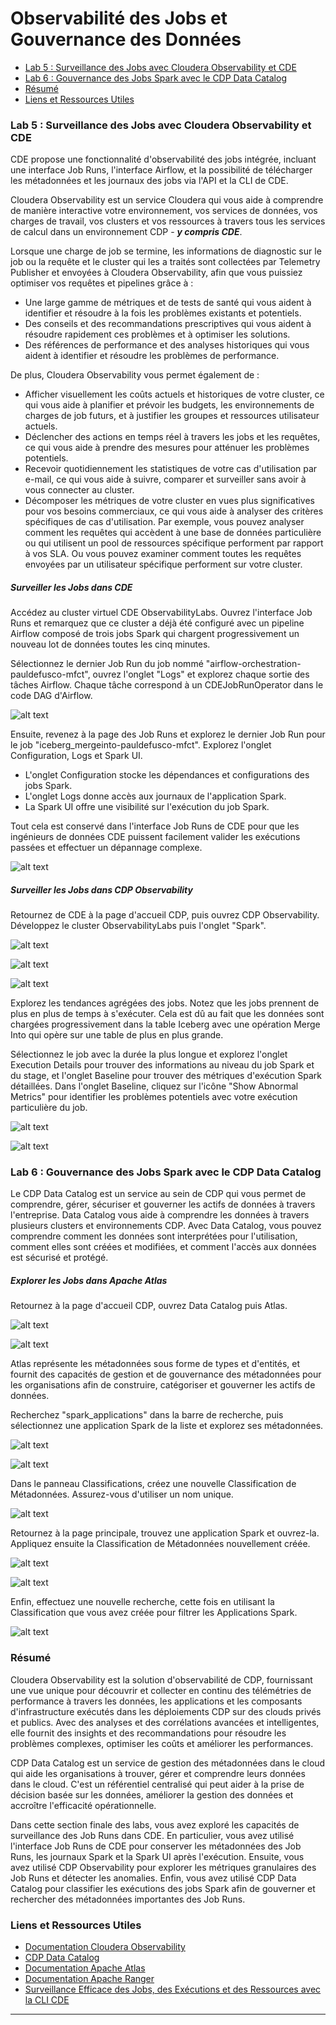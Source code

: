 # Observabilité des Jobs et Gouvernance des Données

* [Lab 5 : Surveillance des Jobs avec Cloudera Observability et CDE](https://github.com/pdefusco/CDE_121_HOL/blob/main/step_by_step_guides/french/part_03_observability.md#lab-5-surveillance-des-jobs-avec-cloudera-observability-et-cde)
* [Lab 6 : Gouvernance des Jobs Spark avec le CDP Data Catalog](https://github.com/pdefusco/CDE_121_HOL/blob/main/step_by_step_guides/french/part_03_observability.md#lab-6-gouvernance-des-jobs-spark-avec-le-cdp-data-catalog)
* [Résumé](https://github.com/pdefusco/CDE_121_HOL/blob/main/step_by_step_guides/french/part_03_observability.md#résumé)
* [Liens et Ressources Utiles](https://github.com/pdefusco/CDE_121_HOL/blob/main/step_by_step_guides/french/part_03_observability.md#liens-et-ressources-utiles)


### Lab 5 : Surveillance des Jobs avec Cloudera Observability et CDE

CDE propose une fonctionnalité d'observabilité des jobs intégrée, incluant une interface Job Runs, l'interface Airflow, et la possibilité de télécharger les métadonnées et les journaux des jobs via l'API et la CLI de CDE.

Cloudera Observability est un service Cloudera qui vous aide à comprendre de manière interactive votre environnement, vos services de données, vos charges de travail, vos clusters et vos ressources à travers tous les services de calcul dans un environnement CDP - ***y compris CDE***.

Lorsque une charge de job se termine, les informations de diagnostic sur le job ou la requête et le cluster qui les a traités sont collectées par Telemetry Publisher et envoyées à Cloudera Observability, afin que vous puissiez optimiser vos requêtes et pipelines grâce à :

* Une large gamme de métriques et de tests de santé qui vous aident à identifier et résoudre à la fois les problèmes existants et potentiels.
* Des conseils et des recommandations prescriptives qui vous aident à résoudre rapidement ces problèmes et à optimiser les solutions.
* Des références de performance et des analyses historiques qui vous aident à identifier et résoudre les problèmes de performance.

De plus, Cloudera Observability vous permet également de :

* Afficher visuellement les coûts actuels et historiques de votre cluster, ce qui vous aide à planifier et prévoir les budgets, les environnements de charges de job futurs, et à justifier les groupes et ressources utilisateur actuels.
* Déclencher des actions en temps réel à travers les jobs et les requêtes, ce qui vous aide à prendre des mesures pour atténuer les problèmes potentiels.
* Recevoir quotidiennement les statistiques de votre cas d'utilisation par e-mail, ce qui vous aide à suivre, comparer et surveiller sans avoir à vous connecter au cluster.
* Décomposer les métriques de votre cluster en vues plus significatives pour vos besoins commerciaux, ce qui vous aide à analyser des critères spécifiques de cas d'utilisation. Par exemple, vous pouvez analyser comment les requêtes qui accèdent à une base de données particulière ou qui utilisent un pool de ressources spécifique performent par rapport à vos SLA. Ou vous pouvez examiner comment toutes les requêtes envoyées par un utilisateur spécifique performent sur votre cluster.

##### Surveiller les Jobs dans CDE

Accédez au cluster virtuel CDE ObservabilityLabs. Ouvrez l'interface Job Runs et remarquez que ce cluster a déjà été configuré avec un pipeline Airflow composé de trois jobs Spark qui chargent progressivement un nouveau lot de données toutes les cinq minutes.

Sélectionnez le dernier Job Run du job nommé "airflow-orchestration-pauldefusco-mfct", ouvrez l'onglet "Logs" et explorez chaque sortie des tâches Airflow. Chaque tâche correspond à un CDEJobRunOperator dans le code DAG d'Airflow.

![alt text](../../img/new_airflow_run_1.png)

Ensuite, revenez à la page des Job Runs et explorez le dernier Job Run pour le job "iceberg_mergeinto-pauldefusco-mfct". Explorez l'onglet Configuration, Logs et Spark UI.

* L'onglet Configuration stocke les dépendances et configurations des jobs Spark.
* L'onglet Logs donne accès aux journaux de l'application Spark.
* La Spark UI offre une visibilité sur l'exécution du job Spark.

Tout cela est conservé dans l'interface Job Runs de CDE pour que les ingénieurs de données CDE puissent facilement valider les exécutions passées et effectuer un dépannage complexe.

![alt text](../../img/new_airflow_run_2.png)

##### Surveiller les Jobs dans CDP Observability

Retournez de CDE à la page d'accueil CDP, puis ouvrez CDP Observability. Développez le cluster ObservabilityLabs puis l'onglet "Spark".

![alt text](../../img/new_obs_1.png)

![alt text](../../img/new_obs_2.png)

![alt text](../../img/new_obs_3.png)

Explorez les tendances agrégées des jobs. Notez que les jobs prennent de plus en plus de temps à s'exécuter. Cela est dû au fait que les données sont chargées progressivement dans la table Iceberg avec une opération Merge Into qui opère sur une table de plus en plus grande.

Sélectionnez le job avec la durée la plus longue et explorez l'onglet Execution Details pour trouver des informations au niveau du job Spark et du stage, et l'onglet Baseline pour trouver des métriques d'exécution Spark détaillées. Dans l'onglet Baseline, cliquez sur l'icône "Show Abnormal Metrics" pour identifier les problèmes potentiels avec votre exécution particulière du job.

![alt text](../../img/new_obs_4.png)

![alt text](../../img/new_obs_5.png)


### Lab 6 : Gouvernance des Jobs Spark avec le CDP Data Catalog

Le CDP Data Catalog est un service au sein de CDP qui vous permet de comprendre, gérer, sécuriser et gouverner les actifs de données à travers l'entreprise. Data Catalog vous aide à comprendre les données à travers plusieurs clusters et environnements CDP. Avec Data Catalog, vous pouvez comprendre comment les données sont interprétées pour l'utilisation, comment elles sont créées et modifiées, et comment l'accès aux données est sécurisé et protégé.

##### Explorer les Jobs dans Apache Atlas

Retournez à la page d'accueil CDP, ouvrez Data Catalog puis Atlas.

![alt text](../../img/catalog_1.png)

![alt text](../../img/catalog_2.png)

Atlas représente les métadonnées sous forme de types et d'entités, et fournit des capacités de gestion et de gouvernance des métadonnées pour les organisations afin de construire, catégoriser et gouverner les actifs de données.

Recherchez "spark_applications" dans la barre de recherche, puis sélectionnez une application Spark de la liste et explorez ses métadonnées.

![alt text](../../img/catalog_3.png)

![alt text](../../img/catalog_4.png)

Dans le panneau Classifications, créez une nouvelle Classification de Métadonnées. Assurez-vous d'utiliser un nom unique.

![alt text](../../img/catalog_5.png)

Retournez à la page principale, trouvez une application Spark et ouvrez-la. Appliquez ensuite la Classification de Métadonnées nouvellement créée.

![alt text](../../img/catalog_6.png)

![alt text](../../img/catalog_7.png)

Enfin, effectuez une nouvelle recherche, cette fois en utilisant la Classification que vous avez créée pour filtrer les Applications Spark.

![alt text](../../img/catalog_8.png)


### Résumé

Cloudera Observability est la solution d'observabilité de CDP, fournissant une vue unique pour découvrir et collecter en continu des télémétries de performance à travers les données, les applications et les composants d'infrastructure exécutés dans les déploiements CDP sur des clouds privés et publics. Avec des analyses et des corrélations avancées et intelligentes, elle fournit des insights et des recommandations pour résoudre les problèmes complexes, optimiser les coûts et améliorer les performances.

CDP Data Catalog est un service de gestion des métadonnées dans le cloud qui aide les organisations à trouver, gérer et comprendre leurs données dans le cloud. C'est un référentiel centralisé qui peut aider à la prise de décision basée sur les données, améliorer la gestion des données et accroître l'efficacité opérationnelle.

Dans cette section finale des labs, vous avez exploré les capacités de surveillance des Job Runs dans CDE. En particulier, vous avez utilisé l'interface Job Runs de CDE pour conserver les métadonnées des Job Runs, les journaux Spark et la Spark UI après l'exécution. Ensuite, vous avez utilisé CDP Observability pour explorer les métriques granulaires des Job Runs et détecter les anomalies. Enfin, vous avez utilisé CDP Data Catalog pour classifier les exécutions des jobs Spark afin de gouverner et rechercher des métadonnées importantes des Job Runs.

### Liens et Ressources Utiles

* [Documentation Cloudera Observability](https://docs.cloudera.com/observability/cloud/index.html)
* [CDP Data Catalog](https://docs.cloudera.com/data-catalog/cloud/index.html)
* [Documentation Apache Atlas](https://docs.cloudera.com/cdp-reference-architectures/latest/cdp-ra-security/topics/cdp-ra-security-apache-atlas.html)
* [Documentation Apache Ranger](https://docs.cloudera.com/cdp-reference-architectures/latest/cdp-ra-security/topics/cdp-ra-security-apache-ranger.html)
* [Surveillance Efficace des Jobs, des Exécutions et des Ressources avec la CLI CDE](https://community.cloudera.com/t5/Community-Articles/Surveillance-Efficace-des-Jobs-Des-Exécutions-et-Des-Ressources-avec-la-CLI-CDE/ta-p/379893)

---
